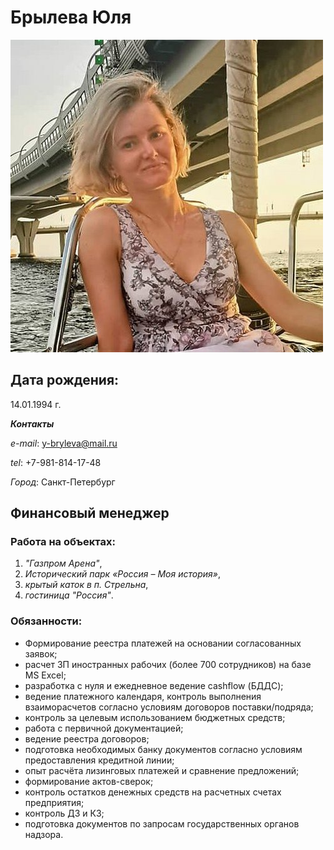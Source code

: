 # Брылева Юля

![](671132531.jpeg)

## Дата рождения:

14.01.1994 г.

**_Контакты_**

_e-mail_: y-bryleva@mail.ru

_tel_: +7-981-814-17-48

_Город_: Санкт-Петербург

## Финансовый менеджер

### Работа на объектах:

1. _"Газпром Арена"_,
2.  _Исторический парк «Россия – Моя история»_,
3.  _крытый каток в п. Стрельна_,
4.  _гостиница "Россия"_.

### Обязанности:

- Формирование реестра платежей на основании согласованных заявок;
- расчет ЗП иностранных рабочих (более 700 сотрудников) на базе MS Excel;
- разработка с нуля и ежедневное ведение cashflow (БДДС);
- ведение платежного календаря, контроль выполнения взаиморасчетов согласно условиям договоров поставки/подряда;
- контроль за целевым использованием бюджетных средств;
- работа с первичной документацией;
- ведение реестра договоров;
- подготовка необходимых банку документов согласно условиям предоставления кредитной линии;
- опыт расчёта лизинговых платежей и сравнение предложений;
- формирование актов-сверок;
- контроль остатков денежных средств на расчетных счетах предприятия;
- контроль ДЗ и КЗ;
- подготовка документов по запросам государственных органов надзора.
